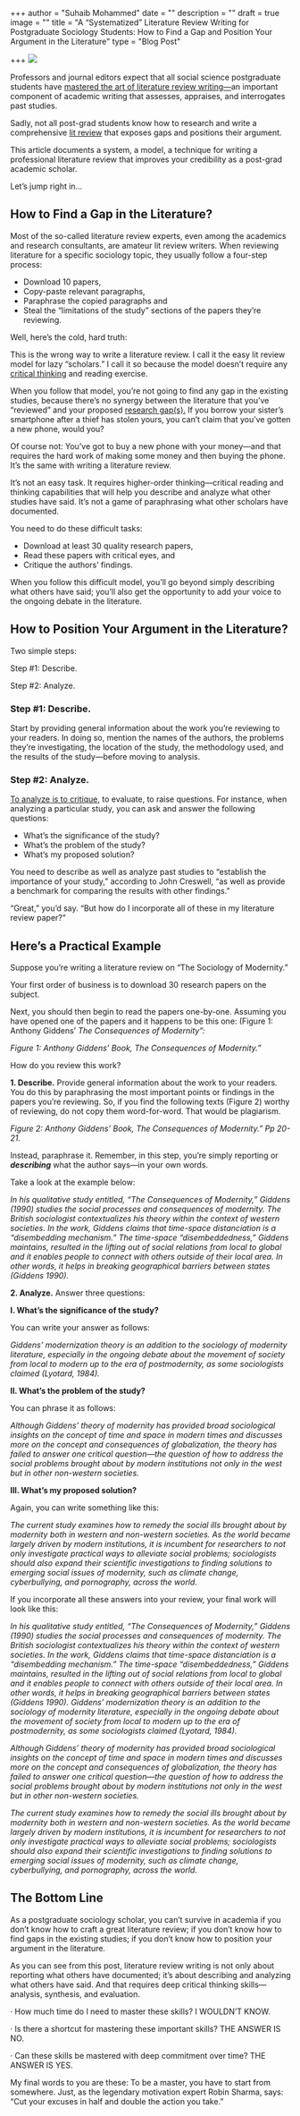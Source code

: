 +++
author = "Suhaib Mohammed"
date = ""
description = ""
draft = true
image = ""
title = "A “Systematized” Literature Review Writing for Postgraduate Sociology Students: How to Find a Gap and Position Your Argument in the Literature"
type = "Blog Post"

+++
![](https://res.cloudinary.com/du2q0byil/image/upload/v1633877323/books-1245690_1920_sgrzlg.jpg)

Professors and journal editors expect that all social science postgraduate students have [mastered the art of literature review writing—](https://writing.wisc.edu/handbook/assignments/reviewofliterature/)an important component of academic writing that assesses, appraises, and interrogates past studies.

Sadly, not all post-grad students know how to research and write a comprehensive [lit review](https://writingcenter.uagc.edu/writing-literature-review) that exposes gaps and positions their argument.

This article documents a system, a model, a technique for writing a professional literature review that improves your credibility as a post-grad academic scholar.

Let’s jump right in…

## How to Find a Gap in the Literature?

Most of the so-called literature review experts, even among the academics and research consultants, are amateur lit review writers. When reviewing literature for a specific sociology topic, they usually follow a four-step process:

* Download 10 papers,
* Copy-paste relevant paragraphs,
* Paraphrase the copied paragraphs and
* Steal the “limitations of the study” sections of the papers they’re reviewing.

Well, here’s the cold, hard truth:

This is the wrong way to write a literature review. I call it the easy lit review model for lazy “scholars.” I call it so because the model doesn’t require any [critical thinking](https://www.criticalthinking.org/pages/defining-critical-thinking/766) and reading exercise.

When you follow that model, you’re not going to find any gap in the existing studies, because there’s no synergy between the literature that you’ve “reviewed” and your proposed [research gap(s).](https://scientific-publishing.webshop.elsevier.com/research-process/what-is-research-gap/) If you borrow your sister’s smartphone after a thief has stolen yours, you can’t claim that you’ve gotten a new phone, would you?

Of course not: You’ve got to buy a new phone with your money—and that requires the hard work of making some money and then buying the phone. It’s the same with writing a literature review.

It’s not an easy task. It requires higher-order thinking—critical reading and thinking capabilities that will help you describe and analyze what other studies have said. It’s not a game of paraphrasing what other scholars have documented.

You need to do these difficult tasks:

* Download at least 30 quality research papers,
* Read these papers with critical eyes, and
* Critique the authors’ findings.

When you follow this difficult model, you’ll go beyond simply describing what others have said; you’ll also get the opportunity to add your voice to the ongoing debate in the literature.

## How to Position Your Argument in the Literature?

Two simple steps:

Step #1: Describe.

Step #2: Analyze.

### Step #1: Describe.

Start by providing general information about the work you’re reviewing to your readers. In doing so, mention the names of the authors, the problems they’re investigating, the location of the study, the methodology used, and the results of the study—before moving to analysis.

### Step #2: Analyze.

[To analyze is to critique](https://www.monash.edu/rlo/research-writing-assignments/assignment-types/writing-an-essay/analysis-vs-description), to evaluate, to raise questions. For instance, when analyzing a particular study, you can ask and answer the following questions:

* What’s the significance of the study?
* What’s the problem of the study?
* What’s my proposed solution?

You need to describe as well as analyze past studies to “establish the importance of your study,” according to John Creswell, “as well as provide a benchmark for comparing the results with other findings.”

“Great,” you’d say. “But how do I incorporate all of these in my literature review paper?”

## Here’s a Practical Example

Suppose you’re writing a literature review on “The Sociology of Modernity.”

Your first order of business is to download 30 research papers on the subject.

Next, you should then begin to read the papers one-by-one. Assuming you have opened one of the papers and it happens to be this one: (Figure 1: Anthony Giddens’ _The Consequences of Modernity”:_

_Figure 1: Anthony Giddens’ Book, The Consequences of Modernity.”_

How do you review this work?

**1. Describe.** Provide general information about the work to your readers. You do this by paraphrasing the most important points or findings in the papers you’re reviewing. So, if you find the following texts (Figure 2) worthy of reviewing, do not copy them word-for-word. That would be plagiarism.

_Figure 2: Anthony Giddens’ Book, The Consequences of Modernity.” Pp 20-21._

Instead, paraphrase it. Remember, in this step, you’re simply reporting or **_describing_** what the author says—in your own words.

Take a look at the example below:

_In his qualitative study entitled, “The Consequences of Modernity,” Giddens (1990) studies the social processes and consequences of modernity. The British sociologist contextualizes his theory within the context of western societies. In the work, Giddens claims that time-space distanciation is a “disembedding mechanism.” The time-space “disembeddedness,” Giddens maintains, resulted in the lifting out of social relations from local to global and it enables people to connect with others outside of their local area. In other words, it helps in breaking geographical barriers between states (Giddens 1990)._

**2. Analyze.** Answer three questions:

**I. What’s the significance of the study?**

You can write your answer as follows:

_Giddens’ modernization theory is an addition to the sociology of modernity literature, especially in the ongoing debate about the movement of society from local to modern up to the era of postmodernity, as some sociologists claimed (Lyotard, 1984)._

**II. What’s the problem of the study?**

You can phrase it as follows:

_Although Giddens’ theory of modernity has provided broad sociological insights on the concept of time and space in modern times and discusses more on the concept and consequences of globalization, the theory has failed to answer one critical question—the question of how to address the social problems brought about by modern institutions not only in the west but in other non-western societies._

**III. What’s my proposed solution?**

Again, you can write something like this:

_The current study examines how to remedy the social ills brought about by modernity both in western and non-western societies. As the world became largely driven by modern institutions, it is incumbent for researchers to not only investigate practical ways to alleviate social problems; sociologists should also expand their scientific investigations to finding solutions to emerging social issues of modernity, such as climate change, cyberbullying, and pornography, across the world._

If you incorporate all these answers into your review, your final work will look like this:

_In his qualitative study entitled, “The Consequences of Modernity,” Giddens (1990) studies the social processes and consequences of modernity. The British sociologist contextualizes his theory within the context of western societies. In the work, Giddens claims that time-space distanciation is a “disembedding mechanism.” The time-space “disembeddedness,” Giddens maintains, resulted in the lifting out of social relations from local to global and it enables people to connect with others outside of their local area. In other words, it helps in breaking geographical barriers between states (Giddens 1990). Giddens’ modernization theory is an addition to the sociology of modernity literature, especially in the ongoing debate about the movement of society from local to modern up to the era of postmodernity, as some sociologists claimed (Lyotard, 1984)._

_Although Giddens’ theory of modernity has provided broad sociological insights on the concept of time and space in modern times and discusses more on the concept and consequences of globalization, the theory has failed to answer one critical question—the question of how to address the social problems brought about by modern institutions not only in the west but in other non-western societies._

_The current study examines how to remedy the social ills brought about by modernity both in western and non-western societies. As the world became largely driven by modern institutions, it is incumbent for researchers to not only investigate practical ways to alleviate social problems; sociologists should also expand their scientific investigations to finding solutions to emerging social issues of modernity, such as climate change, cyberbullying, and pornography, across the world._

## The Bottom Line

As a postgraduate sociology scholar, you can’t survive in academia if you don’t know how to craft a great literature review; if you don’t know how to find gaps in the existing studies; if you don’t know how to position your argument in the literature.

As you can see from this post, literature review writing is not only about reporting what others have documented; it’s about describing and analyzing what others have said. And that requires deep critical thinking skills—analysis, synthesis, and evaluation.

· How much time do I need to master these skills? I WOULDN’T KNOW.

· Is there a shortcut for mastering these important skills? THE ANSWER IS NO.

· Can these skills be mastered with deep commitment over time? THE ANSWER IS YES.

My final words to you are these: To be a master, you have to start from somewhere. Just, as the legendary motivation expert Robin Sharma, says: “Cut your excuses in half and double the action you take.”